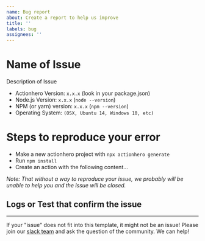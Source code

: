 ```yaml
---
name: Bug report
about: Create a report to help us improve
title: ''
labels: bug
assignees: ''
---
```


# Name of Issue

Description of Issue

- Actionhero Version: `x.x.x` (look in your package.json)
- Node.js Version: `x.x.x` (`node --version`)
- NPM (or yarn) version: `x.x.x` (`npm --version`)
- Operating System: `(OSX, Ubuntu 14, Windows 10, etc)`

# Steps to reproduce your error

- Make a new actionhero project with `npx actionhero generate`
- Run `npm install`
- Create an action with the following content...


*Note: That without a way to reproduce your issue, we probably will be unable to help you and the issue will be closed.*

## Logs or Test that confirm the issue

---

If your "issue" does not fit into this template, it might not be an issue! Please join our [slack team](http://slack.actionherojs.com) and ask the question of the community. We can help!
